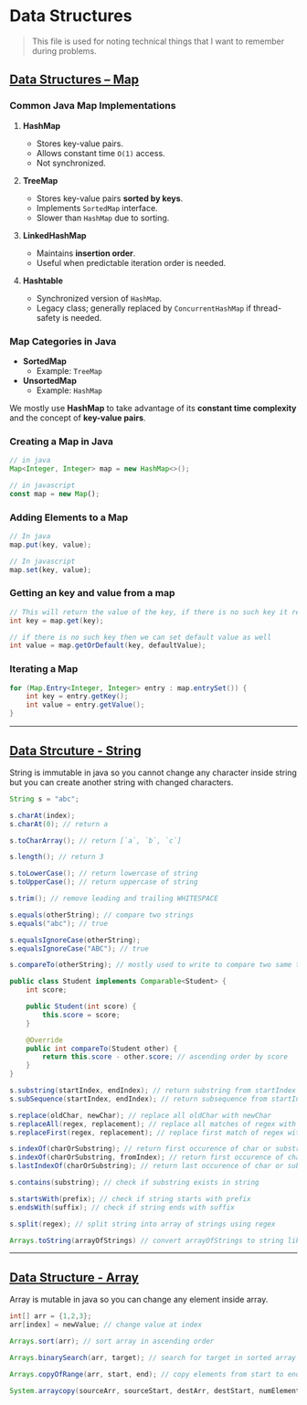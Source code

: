 # Data Structures

> This file is used for noting technical things that I want to remember during problems.

## <u>Data Structures – Map</u>

### Common Java Map Implementations

1. **HashMap**

   - Stores key-value pairs.
   - Allows constant time `O(1)` access.
   - Not synchronized.

2. **TreeMap**

   - Stores key-value pairs **sorted by keys**.
   - Implements `SortedMap` interface.
   - Slower than `HashMap` due to sorting.

3. **LinkedHashMap**

   - Maintains **insertion order**.
   - Useful when predictable iteration order is needed.

4. **Hashtable**
   - Synchronized version of `HashMap`.
   - Legacy class; generally replaced by `ConcurrentHashMap` if thread-safety is needed.

### Map Categories in Java

- **SortedMap**
  - Example: `TreeMap`
- **UnsortedMap**
  - Example: `HashMap`

We mostly use **HashMap** to take advantage of its **constant time complexity** and the concept of **key-value pairs**.

### Creating a Map in Java

```java
// in java
Map<Integer, Integer> map = new HashMap<>();
```

```javascript
// in javascript
const map = new Map();
```

### Adding Elements to a Map

```java
// In java
map.put(key, value);
```

```javascript
// In javascript
map.set(key, value);
```

### Getting an key and value from a map

```java
// This will return the value of the key, if there is no such key it returns null
int key = map.get(key);

// if there is no such key then we can set default value as well
int value = map.getOrDefault(key, defaultValue);
```

### Iterating a Map

```java
for (Map.Entry<Integer, Integer> entry : map.entrySet()) {
    int key = entry.getKey();
    int value = entry.getValue();
}
```

---

## <u> Data Strcuture - String </u>

String is immutable in java so you cannot change any character inside string but you can create another string with changed characters.

```java
String s = "abc";
```

```java
s.charAt(index);
s.charAt(0); // return a
```

```java
s.toCharArray(); // return [`a`, `b`, `c`]
```

```java
s.length(); // return 3
```

```java
s.toLowerCase(); // return lowercase of string
s.toUpperCase(); // return uppercase of string
```

```java
s.trim(); // remove leading and trailing WHITESPACE
```

```java
s.equals(otherString); // compare two strings
s.equals("abc"); // true

s.equalsIgnoreCase(otherString);
s.equalsIgnoreCase("ABC"); // true

s.compareTo(otherString); // mostly used to write to compare two same type objects

public class Student implements Comparable<Student> {
    int score;

    public Student(int score) {
        this.score = score;
    }

    @Override
    public int compareTo(Student other) {
        return this.score - other.score; // ascending order by score
    }
}
```

```java
s.substring(startIndex, endIndex); // return substring from startIndex to endIndex-1
s.subSequence(startIndex, endIndex); // return subsequence from startIndex to endIndex-1
```

```java
s.replace(oldChar, newChar); // replace all oldChar with newChar
s.replaceAll(regex, replacement); // replace all matches of regex with replacement
s.replaceFirst(regex, replacement); // replace first match of regex with replacement
```

```java
s.indexOf(charOrSubstring); // return first occurence of char or substring else -1;
s.indexOf(charOrSubstring, fromIndex); // return first occurence of char or substring starting from fromIndex else -1;
s.lastIndexOf(charOrSubstring); // return last occurence of char or substring else -1;

```

```java
s.contains(substring); // check if substring exists in string
```

```java
s.startsWith(prefix); // check if string starts with prefix
s.endsWith(suffix); // check if string ends with suffix
```

```java
s.split(regex); // split string into array of strings using regex
```

```java
Arrays.toString(arrayOfStrings) // convert arrayOfStrings to string like "[a,b,c]"
```

---

## <u> Data Structure - Array </u>

Array is mutable in java so you can change any element inside array.

```java
int[] arr = {1,2,3};
arr[index] = newValue; // change value at index
```

```java
Arrays.sort(arr); // sort array in ascending order
```

```java
Arrays.binarySearch(arr, target); // search for target in sorted array and return index else -1;
```

```java
Arrays.copyOfRange(arr, start, end); // copy elements from start to end-1 into new array
```

```java
System.arraycopy(sourceArr, sourceStart, destArr, destStart, numElementsToCopy); // copy elements from sourceArr[start] to sourceArr[end-1] into destArr[start]
```
